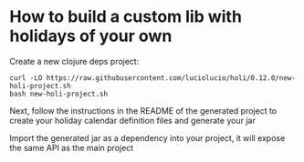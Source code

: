 # How to build a custom lib with holidays of your own

Create a new clojure deps project:

```
curl -LO https://raw.githubusercontent.com/luciolucio/holi/0.12.0/new-holi-project.sh
bash new-holi-project.sh
```

Next, follow the instructions in the README of the generated project to create
your holiday calendar definition files and generate your jar

Import the generated jar as a dependency into your project, it will expose the same API as the main project
